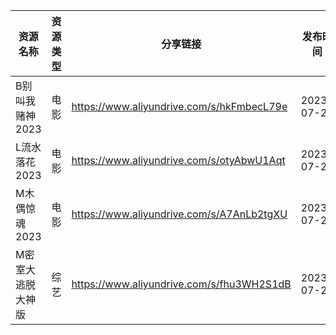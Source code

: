 | 资源名称       | 资源类型 | 分享链接                                      | 发布时间       |
| ---------- | ---- | ----------------------------------------- | ---------- |
| B别叫我赌神2023 | 电影   | https://www.aliyundrive.com/s/hkFmbecL79e | 2023-07-20 |
| L流水落花2023  | 电影   | https://www.aliyundrive.com/s/otyAbwU1Aqt | 2023-07-20 |
| M木偶惊魂2023  | 电影   | https://www.aliyundrive.com/s/A7AnLb2tgXU | 2023-07-20 |
| M密室大逃脱大神版  | 综艺   | https://www.aliyundrive.com/s/fhu3WH2S1dB | 2023-07-20 |

